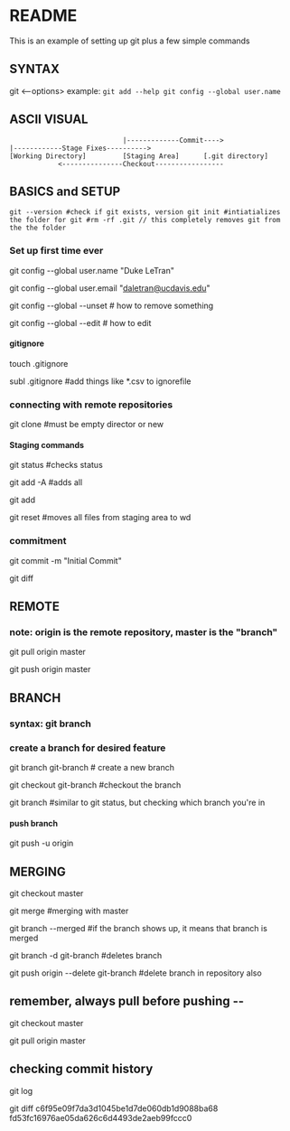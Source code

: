 # README #
This is an example of setting up git plus a few simple commands

[video]:https://www.youtube.com/watch?v=HVsySz-h9r4

## SYNTAX ##
git <verb> <--options> <args>
example:
`git add --help
git config --global user.name`

## ASCII VISUAL ##
```
                            |-------------Commit---->	
|------------Stage Fixes---------->
[Working Directory]			[Staging Area]		[.git directory]
            <---------------Checkout-----------------
```


## BASICS and SETUP
`git --version #check if git exists, version
git init #intiatializes the folder for git
#rm -rf .git // this completely removes git from the the folder`

### Set up first time ever
git config --global user.name "Duke LeTran"

git config --global user.email "daletran@ucdavis.edu"

git config --global --unset <variable> # how to remove something

git config --global --edit <variable> # how to edit


#### gitignore

touch .gitignore

subl .gitignore #add things like *.csv to ignorefile

### connecting with remote repositories
git clone <url> <where-to-clone> #must be empty director or new

#### Staging commands

git status #checks status

git add -A #adds all

git add <file-name>

git reset #moves all files from staging area to wd

### commitment

git commit -m "Initial Commit"

git diff 

## REMOTE

### note: origin is the remote repository, master is the "branch"

git pull origin master

git push origin master

## BRANCH

### syntax: git branch <descriptive-branch-name>

### create a branch for desired feature

git branch git-branch # create a new branch

git checkout git-branch #checkout the branch

git branch #similar to git status, but checking which branch you're in

#### push branch

git push -u origin <new-branch>

## MERGING

git checkout master

git merge <name-of-branch> #merging with master

git branch --merged #if the branch shows up, it means that branch is merged

git branch -d git-branch #deletes branch

git push origin --delete git-branch #delete branch in repository also

## remember, always pull before pushing --

git checkout master

git pull origin master

## checking commit history

git log

git diff c6f95e09f7da3d1045be1d7de060db1d9088ba68 fd53fc16976ae05da626c6d4493de2aeb99fccc0







